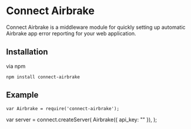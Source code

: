 
# Connect Airbrake

Connect Airbrake is a middleware module for quickly setting up automatic Airbrake app error reporting for your web application.

## Installation 

via npm

	npm install connect-airbrake
	

## Example

	var Airbrake = require('connect-airbrake');
  var server = connect.createServer(
    Airbrake({ api_key: "" }),
  );